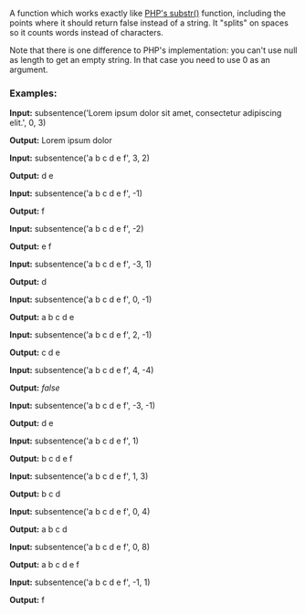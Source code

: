 A function which works exactly like [PHP's substr()](http://php.net/manual/en/function.substr.php) function, including the points where it should return false instead of a string. It "splits" on spaces so it counts words instead of characters.

Note that there is one difference to PHP's implementation: you can't use null as length to get an empty string. In that case you need to use 0 as an argument.

### Examples:


__Input:__ subsentence('Lorem ipsum dolor sit amet, consectetur adipiscing elit.', 0, 3)

__Output:__ Lorem ipsum dolor


__Input:__ subsentence('a b c d e f', 3, 2)

__Output:__ d e


__Input:__ subsentence('a b c d e f', -1)

__Output:__ f


__Input:__ subsentence('a b c d e f', -2)

__Output:__ e f


__Input:__ subsentence('a b c d e f', -3, 1)

__Output:__ d


__Input:__ subsentence('a b c d e f', 0, -1)

__Output:__ a b c d e


__Input:__ subsentence('a b c d e f', 2, -1)

__Output:__ c d e


__Input:__ subsentence('a b c d e f', 4, -4)

__Output:__ _false_


__Input:__ subsentence('a b c d e f', -3, -1)

__Output:__ d e


__Input:__ subsentence('a b c d e f', 1)

__Output:__ b c d e f


__Input:__ subsentence('a b c d e f', 1, 3)

__Output:__ b c d


__Input:__ subsentence('a b c d e f', 0, 4)

__Output:__ a b c d


__Input:__ subsentence('a b c d e f', 0, 8)

__Output:__ a b c d e f


__Input:__ subsentence('a b c d e f', -1, 1)

__Output:__ f

